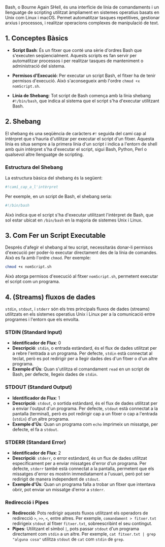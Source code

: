 Bash, o Bourne Again SHell, és una interfície de línia de comandaments i un llenguatge de scripting utilitzat àmpliament en sistemes operatius basats en Unix com Linux i macOS. Permet automatitzar tasques repetitives, gestionar arxius i processos, i realitzar operacions complexes de manipulació de text.

## 1. Conceptes Bàsics

- **Script Bash**: És un fitxer que conté una sèrie d'ordres Bash que s'executen seqüencialment. Aquests scripts es fan servir per automatitzar processos i per realitzar tasques de manteniment o administració del sistema.
    
- **Permisos d'Execució**: Per executar un script Bash, el fitxer ha de tenir permisos d'execució. Això s'aconsegueix amb l'ordre `chmod +x nomScript.sh`.
    
- **Línia de Shebang**: Tot script de Bash comença amb la línia shebang `#!/bin/bash`, que indica al sistema que el script s'ha d'executar utilitzant Bash.
## 2. Shebang
El shebang és una seqüència de caràcters `#!` seguida del camí cap al intèrpret que s'hauria d'utilitzar per executar el script d'un fitxer. Aquesta línia es situa sempre a la primera línia d'un script i indica a l'entorn de shell amb quin intèrpret s'ha d'executar el script, sigui Bash, Python, Perl o qualsevol altre llenguatge de scripting.

### Estructura del Shebang

La estructura bàsica del shebang és la següent:

``` bash
#!camí_cap_a_l'intèrpret
```

Per exemple, en un script de Bash, el shebang seria:

```bash
#!/bin/bash
```

Això indica que el script s'ha d'executar utilitzant l'intèrpret de Bash, que sol estar ubicat en `/bin/bash` en la majoria de sistemes Unix i Linux. 

## 3. Com Fer un Script Executable


Després d'afegir el shebang al teu script, necessitaràs donar-li permisos d'execució per poder-lo executar directament des de la línia de comandes. Això es fa amb l'ordre `chmod`. Per exemple:

```bash
chmod +x nomScript.sh
```

Això atorga permisos d'execució al fitxer `nomScript.sh`, permetent executar el script com un programa.

## 4. (Streams) fluxos de dades

`stdin`, `stdout`, i `stderr` són els tres principals fluxos de dades (streams) utilitzats en els sistemes operatius Unix i Linux per a la comunicació entre programes i l'entorn que els envolta. 

### STDIN (Standard Input)

- **Identificador de Flux**: 0
- **Descripció**: `stdin`, o entrada estàndard, és el flux de dades utilitzat per a rebre l'entrada a un programa. Per defecte, `stdin` està connectat al teclat, però es pot redirigir per a llegir dades des d'un fitxer o d'un altre programa.
- **Exemple d'Ús**: Quan s'utilitza el comandament `read` en un script de Bash, per defecte, llegeix dades de `stdin`.
### STDOUT (Standard Output)

- **Identificador de Flux**: 1
- **Descripció**: `stdout`, o sortida estàndard, és el flux de dades utilitzat per a enviar l'output d'un programa. Per defecte, `stdout` està connectat a la pantalla (terminal), però es pot redirigir cap a un fitxer o cap a l'entrada (`stdin`) d'un altre programa.
- **Exemple d'Ús**: Quan un programa com `echo` imprimeix un missatge, per defecte, el fa a `stdout`.

### STDERR (Standard Error)

- **Identificador de Flux**: 2
- **Descripció**: `stderr`, o error estàndard, és un flux de dades utilitzat específicament per a enviar missatges d'error d'un programa. Per defecte, `stderr` també està connectat a la pantalla, permetent que els missatges d'error es mostrin immediatament a l'usuari, però pot ser redirigit de manera independent de `stdout`.
- **Exemple d'Ús**: Quan un programa falla a trobar un fitxer que intentava obrir, pot enviar un missatge d'error a `stderr`.

### Redirecció i Pipes

- **Redirecció**: Pots redirigir aquests fluxos utilitzant els operadors de redirecció `>`, `>>`, `<`, entre altres. Per exemple, `comandament > fitxer.txt` redirigeix `stdout` al fitxer `fitxer.txt`, sobreescribint el seu contingut.
- **Pipes**: Utilitzant el símbol `|`, pots passar `stdout` d'un programa directament com `stdin` a un altre. Per exemple, `cat fitxer.txt | grep "alguna cosa"` utilitza `stdout` de `cat` com `stdin` de `grep`.